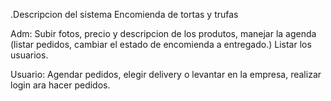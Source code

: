 .Descripcion del sistema
Encomienda de tortas y trufas

Adm: Subir fotos, precio y descripcion de los produtos, manejar la agenda (listar pedidos, cambiar el estado de encomienda a entregado.) Listar los usuarios.

Usuario: Agendar pedidos, elegir delivery o levantar en la empresa, realizar login ara hacer pedidos.
